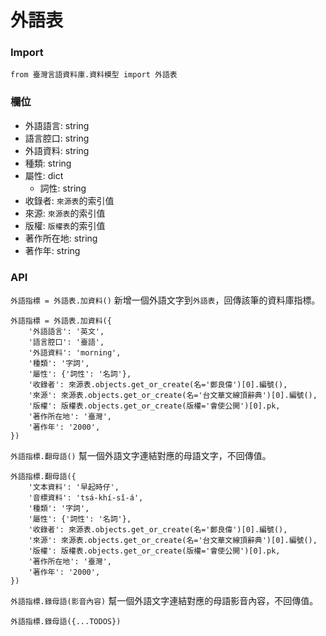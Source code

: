 # 外語表

### Import

```python3
from 臺灣言語資料庫.資料模型 import 外語表
```
### 欄位

* 外語語言: string
* 語言腔口: string
* 外語資料: string
* 種類: string
* 屬性: dict
  - 詞性: string
* 收錄者: `來源表`的索引值
* 來源: `來源表`的索引值
* 版權: `版權表`的索引值
* 著作所在地: string
* 著作年: string


### API

`外語指標 = 外語表.加資料()`
新增一個外語文字到`外語表`，回傳該筆的資料庫指標。
```python3
外語指標 = 外語表.加資料({
    '外語語言': '英文',
    '語言腔口': '臺語',
    '外語資料': 'morning',
    '種類': '字詞',
    '屬性': {'詞性': '名詞'},
    '收錄者': 來源表.objects.get_or_create(名='鄭良偉')[0].編號(),
    '來源': 來源表.objects.get_or_create(名='台文華文線頂辭典')[0].編號(),
    '版權': 版權表.objects.get_or_create(版權='會使公開')[0].pk,
    '著作所在地': '臺灣',
    '著作年': '2000',
})
```

`外語指標.翻母語()`
幫一個外語文字連結對應的母語文字，不回傳值。
```python3
外語指標.翻母語({
    '文本資料': '早起時仔',
    '音標資料': 'tsá-khí-sî-á',
    '種類': '字詞',
    '屬性': {'詞性': '名詞'},
    '收錄者': 來源表.objects.get_or_create(名='鄭良偉')[0].編號(),
    '來源': 來源表.objects.get_or_create(名='台文華文線頂辭典')[0].編號(),
    '版權': 版權表.objects.get_or_create(版權='會使公開')[0].pk,
    '著作所在地': '臺灣',
    '著作年': '2000',
})
```

`外語指標.錄母語(影音內容)`
幫一個外語文字連結對應的母語影音內容，不回傳值。
```python3
外語指標.錄母語({...TODOS})
```
